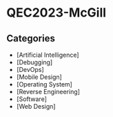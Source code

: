 # QEC2023-McGill

## Categories
* [Artificial Intelligence]
* [Debugging]
* [DevOps]
* [Mobile Design]
* [Operating System]
* [Reverse Engineering]
* [Software]
* [Web Design]
